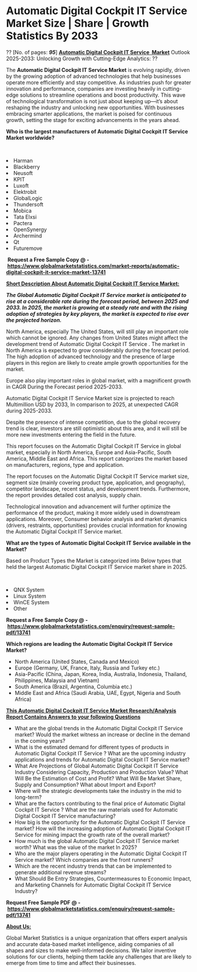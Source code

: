 <H1>Automatic Digital Cockpit IT Service Market Size | Share | Growth Statistics By 2033</H1><p>?? [No. of pages:&nbsp;<strong><em>95</em></strong>]&nbsp;<strong><a href="https://www.globalmarketstatistics.com/market-reports/automatic-digital-cockpit-it-service-market-13741">Automatic Digital Cockpit IT Service &nbsp;Market</a></strong>&nbsp;Outlook 2025-2033: Unlocking Growth with Cutting-Edge Analytics: ??</p><p>The <strong>Automatic Digital Cockpit IT Service Market</strong> is evolving rapidly, driven by the growing adoption of advanced technologies that help businesses operate more efficiently and stay competitive. As industries push for greater innovation and performance, companies are investing heavily in cutting-edge solutions to streamline operations and boost productivity. This wave of technological transformation is not just about keeping up&mdash;it&rsquo;s about reshaping the industry and unlocking new opportunities. With businesses embracing smarter applications, the market is poised for continuous growth, setting the stage for exciting advancements in the years ahead.</p><p><strong>Who is the largest manufacturers of Automatic Digital Cockpit IT Service Market worldwide?</strong></p><p>&nbsp;<li>Harman<li> Blackberry<li> Neusoft<li> KPIT<li> Luxoft<li> Elektrobit<li> GlobalLogic<li> Thundersoft<li> Mobica<li> Tata Elxsi<li> Pactera<li> OpenSynergy<li> Archermind<li> Qt<li> Futuremove</p><p>&nbsp;<strong>Request a Free Sample Copy @ -&nbsp;<a href="https://www.globalmarketstatistics.com/market-reports/automatic-digital-cockpit-it-service-market-13741">https://www.globalmarketstatistics.com/market-reports/automatic-digital-cockpit-it-service-market-13741</a></strong></p><p><strong><u>Short Description About Automatic Digital Cockpit IT Service Market:</u></strong></p><p><strong><em>The Global Automatic Digital Cockpit IT Service market is anticipated to rise at a considerable rate during the forecast period, between 2025 and 2033. In 2025, the market is growing at a steady rate and with the rising adoption of strategies by key players, the market is expected to rise over the projected horizon.</em></strong></p><p>North America, especially The United States, will still play an important role which cannot be ignored. Any changes from United States might affect the development trend of Automatic Digital Cockpit IT Service . The market in North America is expected to grow considerably during the forecast period. The high adoption of advanced technology and the presence of large players in this region are likely to create ample growth opportunities for the market.</p><p>Europe also play important roles in global market, with a magnificent growth in CAGR During the Forecast period 2025-2033.</p><p>Automatic Digital Cockpit IT Service Market size is projected to reach Multimillion USD by 2033, In comparison to 2025, at unexpected CAGR during 2025-2033.</p><p>Despite the presence of intense competition, due to the global recovery trend is clear, investors are still optimistic about this area, and it will still be more new investments entering the field in the future.</p><p>This report focuses on the Automatic Digital Cockpit IT Service in global market, especially in North America, Europe and Asia-Pacific, South America, Middle East and Africa. This report categorizes the market based on manufacturers, regions, type and application.</p><p>The report focuses on the Automatic Digital Cockpit IT Service market size, segment size (mainly covering product type, application, and geography), competitor landscape, recent status, and development trends. Furthermore, the report provides detailed cost analysis, supply chain.</p><p>Technological innovation and advancement will further optimize the performance of the product, making it more widely used in downstream applications. Moreover, Consumer behavior analysis and market dynamics (drivers, restraints, opportunities) provides crucial information for knowing the Automatic Digital Cockpit IT Service market.</p><p><strong>What are the types of Automatic Digital Cockpit IT Service available in the Market?</strong></p><p>Based on Product Types the Market is categorized into Below types that held the largest Automatic Digital Cockpit IT Service market share in 2025.</p><p>&nbsp;<li>QNX System<li> Linux System<li> WinCE System<li> Other&nbsp;</p><p><strong>Request a Free Sample Copy @ -&nbsp;<a href="https://www.globalmarketstatistics.com/enquiry/request-sample-pdf/13741">https://www.globalmarketstatistics.com/enquiry/request-sample-pdf/13741</a></strong></p><p><strong>Which regions are leading the Automatic Digital Cockpit IT Service Market?</strong></p><ul><li>North America (United States, Canada and Mexico)</li><li>Europe (Germany, UK, France, Italy, Russia and Turkey etc.)</li><li>Asia-Pacific (China, Japan, Korea, India, Australia, Indonesia, Thailand, Philippines, Malaysia and Vietnam)</li><li>South America (Brazil, Argentina, Columbia etc.)</li><li>Middle East and Africa (Saudi Arabia, UAE, Egypt, Nigeria and South Africa)</li></ul><p><strong><u>This Automatic Digital Cockpit IT Service Market Research/Analysis Report Contains Answers to your following Questions</u></strong></p><ul><li>What are the global trends in the Automatic Digital Cockpit IT Service market? Would the market witness an increase or decline in the demand in the coming years?</li><li>What is the estimated demand for different types of products in Automatic Digital Cockpit IT Service ? What are the upcoming industry applications and trends for Automatic Digital Cockpit IT Service market?</li><li>What Are Projections of Global Automatic Digital Cockpit IT Service Industry Considering Capacity, Production and Production Value? What Will Be the Estimation of Cost and Profit? What Will Be Market Share, Supply and Consumption? What about Import and Export?</li><li>Where will the strategic developments take the industry in the mid to long-term?</li><li>What are the factors contributing to the final price of Automatic Digital Cockpit IT Service ? What are the raw materials used for Automatic Digital Cockpit IT Service manufacturing?</li><li>How big is the opportunity for the Automatic Digital Cockpit IT Service market? How will the increasing adoption of Automatic Digital Cockpit IT Service for mining impact the growth rate of the overall market?</li><li>How much is the global Automatic Digital Cockpit IT Service market worth? What was the value of the market In 2025?</li><li>Who are the major players operating in the Automatic Digital Cockpit IT Service market? Which companies are the front runners?</li><li>Which are the recent industry trends that can be implemented to generate additional revenue streams?</li><li>What Should Be Entry Strategies, Countermeasures to Economic Impact, and Marketing Channels for Automatic Digital Cockpit IT Service Industry?</li></ul><p><strong>Request Free Sample PDF @ -&nbsp;<a href="https://www.globalmarketstatistics.com/enquiry/request-sample-pdf/13741">https://www.globalmarketstatistics.com/enquiry/request-sample-pdf/13741</a></strong></p><p><strong><u>About Us:</u></strong></p><p>Global Market Statistics&nbsp;is a unique organization that offers expert analysis and accurate data-based market intelligence, aiding companies of all shapes and sizes to make well-informed decisions. We tailor inventive solutions for our clients, helping them tackle any challenges that are likely to emerge from time to time and affect their businesses.</p>
